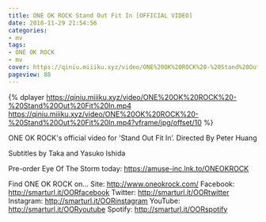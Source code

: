 ```yaml
---
title: ONE OK ROCK Stand Out Fit In [OFFICIAL VIDEO]
date: 2018-11-29 21:54:56
categories:
- mv
tags:
- ONE OK ROCK
- mv
cover: https://qiniu.miiiku.xyz/video/ONE%20OK%20ROCK%20-%20Stand%20Out%20Fit%20In.mp4?vframe/jpg/offset/10
pageview: 88
---
```


 {% dplayer https://qiniu.miiiku.xyz/video/ONE%20OK%20ROCK%20-%20Stand%20Out%20Fit%20In.mp4 https://qiniu.miiiku.xyz/video/ONE%20OK%20ROCK%20-%20Stand%20Out%20Fit%20In.mp4?vframe/jpg/offset/10 %} 



ONE OK ROCK's official video for 'Stand Out Fit In’. 
Directed By Peter Huang

Subtitles by Taka and Yasuko Ishida

Pre-order Eye Of The Storm today: https://amuse-inc.lnk.to/ONEOKROCK

Find ONE OK ROCK on… 
Site: http://www.oneokrock.com/ 
Facebook: http://smarturl.it/OORfacebook 
Twitter: http://smarturl.it/OORtwitter 
Instagram: http://smarturl.it/OORinstagram 
YouTube: http://smarturl.it/OORyoutube 
Spotify: http://smarturl.it/OORspotify



